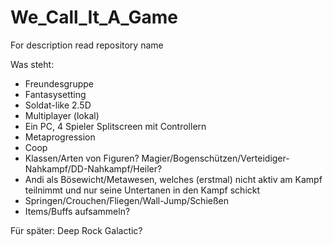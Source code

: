 # We_Call_It_A_Game
For description read repository name

Was steht:
- Freundesgruppe
- Fantasysetting
- Soldat-like 2.5D
- Multiplayer (lokal)
- Ein PC, 4 Spieler Splitscreen mit Controllern
- Metaprogression
- Coop
- Klassen/Arten von Figuren? Magier/Bogenschützen/Verteidiger-Nahkampf/DD-Nahkampf/Heiler?
- Andi als Bösewicht/Metawesen, welches (erstmal) nicht aktiv am Kampf teilnimmt und nur seine Untertanen in den Kampf schickt
- Springen/Crouchen/Fliegen/Wall-Jump/Schießen
- Items/Buffs aufsammeln?
 



Für später:
Deep Rock Galactic?
